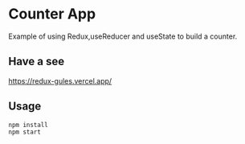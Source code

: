 # Counter App
Example of using Redux,useReducer and useState to build a counter.

## Have a see
https://redux-gules.vercel.app/

## Usage
```
npm install
npm start
```



